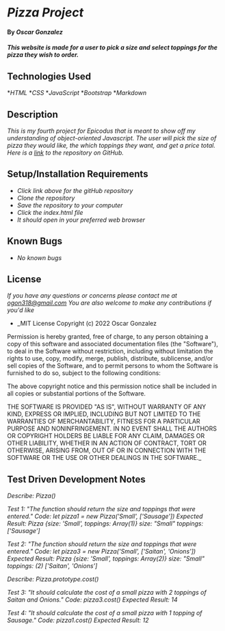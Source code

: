 # _Pizza Project_

#### By _**Oscar Gonzalez**_

#### _This website is made for a user to pick a size and select toppings for the pizza they wish to order._

## Technologies Used

*_HTML_
*_CSS_
*_JavaScript_
*_Bootstrap_
*_Markdown_

## Description

_This is my fourth project for Epicodus that is meant to show off my understanding of object-oriented Javascript. The user will pick the size of pizza they would like, the which toppings they want, and get a price total. Here is a [link](https://github.com/OLGON92/A-Pizza-My-Heart) to the repository on GitHub._

## Setup/Installation Requirements
* _Click link above for the gitHub repository_
* _Clone the repository_
* _Save the repository to your computer_
* _Click the index.html file_
* _It should open in your preferred web browser_

## Known Bugs

* _No known bugs_ 

## License

_If you have any questions or concerns please contact me at ogon318@gmail.com
You are also welcome to make any contributions if you'd like_

* _MIT License
Copyright (c) 2022 Oscar Gonzalez

Permission is hereby granted, free of charge, to any person obtaining a copy of this software and associated documentation files (the "Software"), to deal in the Software without restriction, including without limitation the rights to use, copy, modify, merge, publish, distribute, sublicense, and/or sell copies of the Software, and to permit persons to whom the Software is furnished to do so, subject to the following conditions:

The above copyright notice and this permission notice shall be included in all copies or substantial portions of the Software.

THE SOFTWARE IS PROVIDED "AS IS", WITHOUT WARRANTY OF ANY KIND, EXPRESS OR IMPLIED, INCLUDING BUT NOT LIMITED TO THE WARRANTIES OF MERCHANTABILITY, FITNESS FOR A PARTICULAR PURPOSE AND NONINFRINGEMENT. IN NO EVENT SHALL THE AUTHORS OR COPYRIGHT HOLDERS BE LIABLE FOR ANY CLAIM, DAMAGES OR OTHER LIABILITY, WHETHER IN AN ACTION OF CONTRACT, TORT OR OTHERWISE, ARISING FROM, OUT OF OR IN CONNECTION WITH THE SOFTWARE OR THE USE OR OTHER DEALINGS IN THE SOFTWARE._

## Test Driven Development Notes

_Describe: Pizza()_

_Test 1: "The function should return the size and toppings that were entered."_
_Code: let pizza1 = new Pizza('Small', ['Sausage'])_
_Expected Result: Pizza {size: 'Small', toppings: Array(1)}
size: "Small"
toppings: ['Sausage']_

_Test 2: "The function should return the size and toppings that were entered."_
_Code: let pizza3 = new Pizza('Small', ['Saitan', 'Onions'])_
_Expected Result: Pizza {size: 'Small', toppings: Array(2)}
size: "Small"
toppings: (2) ['Saitan', 'Onions']_

_Describe: Pizza.prototype.cost()_

_Test 3: "It should calculate the cost of a small pizza with 2 toppings of Saitan and Onions."_
_Code: pizza3.cost()_
_Expected Result: 14_ 

_Test 4: "It should calculate the cost of a small pizza with 1 topping of Sausage."_
_Code: pizza1.cost()_
_Expected Result: 12_ 
